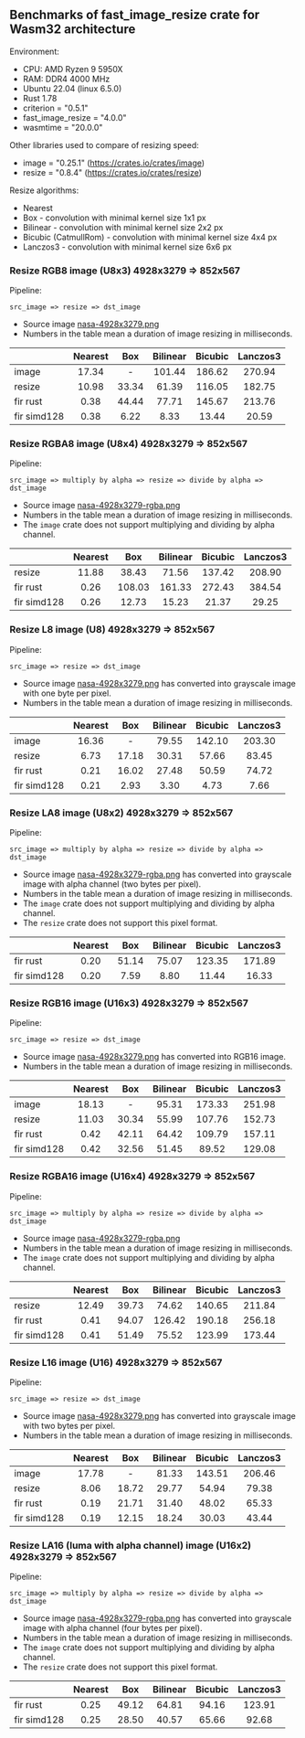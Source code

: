 <!-- introduction start -->

## Benchmarks of fast_image_resize crate for Wasm32 architecture

Environment:

- CPU: AMD Ryzen 9 5950X
- RAM: DDR4 4000 MHz
- Ubuntu 22.04 (linux 6.5.0)
- Rust 1.78
- criterion = "0.5.1"
- fast_image_resize = "4.0.0"
- wasmtime = "20.0.0"

Other libraries used to compare of resizing speed:

- image = "0.25.1" (<https://crates.io/crates/image>)
- resize = "0.8.4" (<https://crates.io/crates/resize>)

Resize algorithms:

- Nearest
- Box - convolution with minimal kernel size 1x1 px
- Bilinear - convolution with minimal kernel size 2x2 px
- Bicubic (CatmullRom) - convolution with minimal kernel size 4x4 px
- Lanczos3 - convolution with minimal kernel size 6x6 px

<!-- introduction end -->

<!-- bench_compare_rgb start -->

### Resize RGB8 image (U8x3) 4928x3279 => 852x567

Pipeline:

`src_image => resize => dst_image`

- Source image [nasa-4928x3279.png](https://github.com/Cykooz/fast_image_resize/blob/main/data/nasa-4928x3279.png)
- Numbers in the table mean a duration of image resizing in milliseconds.

|             | Nearest |  Box  | Bilinear | Bicubic | Lanczos3 |
|-------------|:-------:|:-----:|:--------:|:-------:|:--------:|
| image       |  17.34  |   -   |  101.44  | 186.62  |  270.94  |
| resize      |  10.98  | 33.34 |  61.39   | 116.05  |  182.75  |
| fir rust    |  0.38   | 44.44 |  77.71   | 145.67  |  213.76  |
| fir simd128 |  0.38   | 6.22  |   8.33   |  13.44  |  20.59   |

<!-- bench_compare_rgb end -->

<!-- bench_compare_rgba start -->

### Resize RGBA8 image (U8x4) 4928x3279 => 852x567

Pipeline:

`src_image => multiply by alpha => resize => divide by alpha => dst_image`

- Source image
  [nasa-4928x3279-rgba.png](https://github.com/Cykooz/fast_image_resize/blob/main/data/nasa-4928x3279-rgba.png)
- Numbers in the table mean a duration of image resizing in milliseconds.
- The `image` crate does not support multiplying and dividing by alpha channel.

|             | Nearest |  Box   | Bilinear | Bicubic | Lanczos3 |
|-------------|:-------:|:------:|:--------:|:-------:|:--------:|
| resize      |  11.88  | 38.43  |  71.56   | 137.42  |  208.90  |
| fir rust    |  0.26   | 108.03 |  161.33  | 272.43  |  384.54  |
| fir simd128 |  0.26   | 12.73  |  15.23   |  21.37  |  29.25   |

<!-- bench_compare_rgba end -->

<!-- bench_compare_l start -->

### Resize L8 image (U8) 4928x3279 => 852x567

Pipeline:

`src_image => resize => dst_image`

- Source image [nasa-4928x3279.png](https://github.com/Cykooz/fast_image_resize/blob/main/data/nasa-4928x3279.png)
  has converted into grayscale image with one byte per pixel.
- Numbers in the table mean a duration of image resizing in milliseconds.

|             | Nearest |  Box  | Bilinear | Bicubic | Lanczos3 |
|-------------|:-------:|:-----:|:--------:|:-------:|:--------:|
| image       |  16.36  |   -   |  79.55   | 142.10  |  203.30  |
| resize      |  6.73   | 17.18 |  30.31   |  57.66  |  83.45   |
| fir rust    |  0.21   | 16.02 |  27.48   |  50.59  |  74.72   |
| fir simd128 |  0.21   | 2.93  |   3.30   |  4.73   |   7.66   |

<!-- bench_compare_l end -->

<!-- bench_compare_la start -->

### Resize LA8 image (U8x2) 4928x3279 => 852x567

Pipeline:

`src_image => multiply by alpha => resize => divide by alpha => dst_image`

- Source image
  [nasa-4928x3279-rgba.png](https://github.com/Cykooz/fast_image_resize/blob/main/data/nasa-4928x3279-rgba.png)
  has converted into grayscale image with alpha channel (two bytes per pixel).
- Numbers in the table mean a duration of image resizing in milliseconds.
- The `image` crate does not support multiplying and dividing by alpha channel.
- The `resize` crate does not support this pixel format.

|             | Nearest |  Box  | Bilinear | Bicubic | Lanczos3 |
|-------------|:-------:|:-----:|:--------:|:-------:|:--------:|
| fir rust    |  0.20   | 51.14 |  75.07   | 123.35  |  171.89  |
| fir simd128 |  0.20   | 7.59  |   8.80   |  11.44  |  16.33   |

<!-- bench_compare_la end -->

<!-- bench_compare_rgb16 start -->

### Resize RGB16 image (U16x3) 4928x3279 => 852x567

Pipeline:

`src_image => resize => dst_image`

- Source image [nasa-4928x3279.png](https://github.com/Cykooz/fast_image_resize/blob/main/data/nasa-4928x3279.png)
  has converted into RGB16 image.
- Numbers in the table mean a duration of image resizing in milliseconds.

|             | Nearest |  Box  | Bilinear | Bicubic | Lanczos3 |
|-------------|:-------:|:-----:|:--------:|:-------:|:--------:|
| image       |  18.13  |   -   |  95.31   | 173.33  |  251.98  |
| resize      |  11.03  | 30.34 |  55.99   | 107.76  |  152.73  |
| fir rust    |  0.42   | 42.11 |  64.42   | 109.79  |  157.11  |
| fir simd128 |  0.42   | 32.56 |  51.45   |  89.52  |  129.08  |

<!-- bench_compare_rgb16 end -->

<!-- bench_compare_rgba16 start -->

### Resize RGBA16 image (U16x4) 4928x3279 => 852x567

Pipeline:

`src_image => multiply by alpha => resize => divide by alpha => dst_image`

- Source image
  [nasa-4928x3279-rgba.png](https://github.com/Cykooz/fast_image_resize/blob/main/data/nasa-4928x3279-rgba.png)
- Numbers in the table mean a duration of image resizing in milliseconds.
- The `image` crate does not support multiplying and dividing by alpha channel.

|             | Nearest |  Box  | Bilinear | Bicubic | Lanczos3 |
|-------------|:-------:|:-----:|:--------:|:-------:|:--------:|
| resize      |  12.49  | 39.73 |  74.62   | 140.65  |  211.84  |
| fir rust    |  0.41   | 94.07 |  126.42  | 190.18  |  256.18  |
| fir simd128 |  0.41   | 51.49 |  75.52   | 123.99  |  173.44  |

<!-- bench_compare_rgba16 end -->

<!-- bench_compare_l16 start -->

### Resize L16 image (U16) 4928x3279 => 852x567

Pipeline:

`src_image => resize => dst_image`

- Source image [nasa-4928x3279.png](https://github.com/Cykooz/fast_image_resize/blob/main/data/nasa-4928x3279.png)
  has converted into grayscale image with two bytes per pixel.
- Numbers in the table mean a duration of image resizing in milliseconds.

|             | Nearest |  Box  | Bilinear | Bicubic | Lanczos3 |
|-------------|:-------:|:-----:|:--------:|:-------:|:--------:|
| image       |  17.78  |   -   |  81.33   | 143.51  |  206.46  |
| resize      |  8.06   | 18.72 |  29.77   |  54.94  |  79.38   |
| fir rust    |  0.19   | 21.71 |  31.40   |  48.02  |  65.33   |
| fir simd128 |  0.19   | 12.15 |  18.24   |  30.03  |  43.44   |

<!-- bench_compare_l16 end -->

<!-- bench_compare_la16 start -->

### Resize LA16 (luma with alpha channel) image (U16x2) 4928x3279 => 852x567

Pipeline:

`src_image => multiply by alpha => resize => divide by alpha => dst_image`

- Source image
  [nasa-4928x3279-rgba.png](https://github.com/Cykooz/fast_image_resize/blob/main/data/nasa-4928x3279-rgba.png)
  has converted into grayscale image with alpha channel (four bytes per pixel).
- Numbers in the table mean a duration of image resizing in milliseconds.
- The `image` crate does not support multiplying and dividing by alpha channel.
- The `resize` crate does not support this pixel format.

|             | Nearest |  Box  | Bilinear | Bicubic | Lanczos3 |
|-------------|:-------:|:-----:|:--------:|:-------:|:--------:|
| fir rust    |  0.25   | 49.12 |  64.81   |  94.16  |  123.91  |
| fir simd128 |  0.25   | 28.50 |  40.57   |  65.66  |  92.68   |

<!-- bench_compare_la16 end -->
